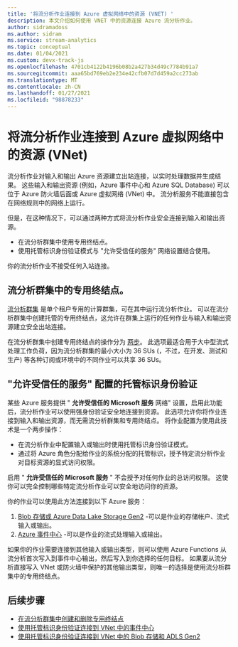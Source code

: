 ```yaml
---
title: '将流分析作业连接到 Azure 虚拟网络中的资源 (VNET) '
description: 本文介绍如何使用 VNET 中的资源连接 Azure 流分析作业。
author: sidramadoss
ms.author: sidram
ms.service: stream-analytics
ms.topic: conceptual
ms.date: 01/04/2021
ms.custom: devx-track-js
ms.openlocfilehash: 4701cb4122b4196b08b2a427b34d49c7784b91a7
ms.sourcegitcommit: aaa65bd769eb2e234e42cfb07d7d459a2cc273ab
ms.translationtype: MT
ms.contentlocale: zh-CN
ms.lasthandoff: 01/27/2021
ms.locfileid: "98878233"
---
```

# <a name="connect-stream-analytics-jobs-to-resources-in-an-azure-virtual-network-vnet"></a>将流分析作业连接到 Azure 虚拟网络中的资源 (VNet) 

流分析作业对输入和输出 Azure 资源建立出站连接，以实时处理数据并生成结果。 这些输入和输出资源 (例如，Azure 事件中心和 Azure SQL Database) 可以位于 Azure 防火墙后面或 Azure 虚拟网络 (VNet) 中。 流分析服务不能直接包含在网络规则中的网络上运行。

但是，在这种情况下，可以通过两种方式将流分析作业安全连接到输入和输出资源。
* 在流分析群集中使用专用终结点。
* 使用托管标识身份验证模式与 "允许受信任的服务" 网络设置结合使用。

你的流分析作业不接受任何入站连接。

## <a name="private-endpoints-in-stream-analytics-clusters"></a>流分析群集中的专用终结点。
[流分析群集](./cluster-overview.md) 是单个租户专用的计算群集，可在其中运行流分析作业。 可以在流分析群集中创建托管的专用终结点，这允许在群集上运行的任何作业与输入和输出资源建立安全出站连接。

在流分析群集中创建专用终结点的操作分为 [两步](./private-endpoints.md)。 此选项最适合用于大中型流式处理工作负荷，因为流分析群集的最小大小为 36 SUs (，不过，在开发、测试和生产) 等各种订阅或环境中的不同作业可以共享 36 SUs。

## <a name="managed-identity-authentication-with-allow-trusted-services-configuration"></a>"允许受信任的服务" 配置的托管标识身份验证
某些 Azure 服务提供 " **允许受信任的 Microsoft 服务** 网络" 设置，启用此功能后，流分析作业可以使用强身份验证安全地连接到资源。 此选项允许你将作业连接到输入和输出资源，而无需流分析群集和专用终结点。 将作业配置为使用此技术是一个两步操作：
* 在流分析作业中配置输入或输出时使用托管标识身份验证模式。
* 通过将 Azure 角色分配给作业的系统分配的托管标识，授予特定流分析作业对目标资源的显式访问权限。 

启用 " **允许受信任的 Microsoft 服务** " 不会授予对任何作业的总访问权限。 这使你可以完全控制哪些特定流分析作业可以安全地访问你的资源。 

你的作业可以使用此方法连接到以下 Azure 服务：
1. [Blob 存储或 Azure Data Lake Storage Gen2](./blob-output-managed-identity.md) -可以是作业的存储帐户、流式输入或输出。
2. [Azure 事件中心](./event-hubs-managed-identity.md) -可以是作业的流式处理输入或输出。

如果你的作业需要连接到其他输入或输出类型，则可以使用 Azure Functions 从流分析首次写入到事件中心输出，然后写入到你选择的任何目标。 如果要从流分析直接写入 VNet 或防火墙中保护的其他输出类型，则唯一的选择是使用流分析群集中的专用终结点。

## <a name="next-steps"></a>后续步骤

* [在流分析群集中创建和删除专用终结点](./private-endpoints.md)
* [使用托管标识身份验证连接到 VNet 中的事件中心](./event-hubs-managed-identity.md)
* [使用托管标识身份验证连接到 VNet 中的 Blob 存储和 ADLS Gen2](./blob-output-managed-identity.md)